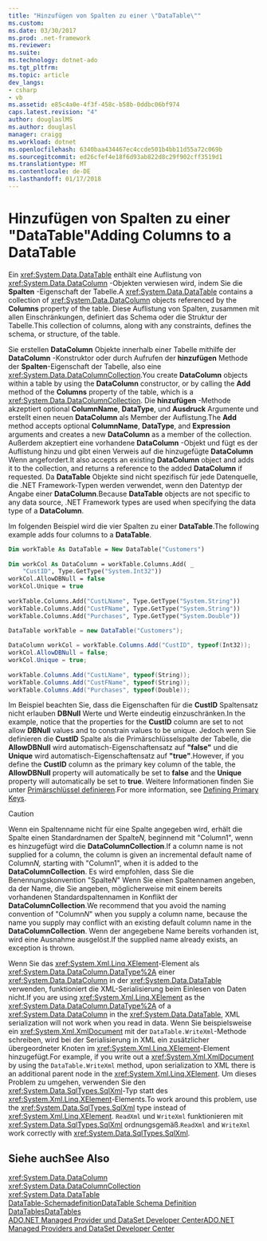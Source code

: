 ```yaml
---
title: "Hinzufügen von Spalten zu einer \"DataTable\""
ms.custom: 
ms.date: 03/30/2017
ms.prod: .net-framework
ms.reviewer: 
ms.suite: 
ms.technology: dotnet-ado
ms.tgt_pltfrm: 
ms.topic: article
dev_langs:
- csharp
- vb
ms.assetid: e85c4a0e-4f3f-458c-b58b-0ddbc06bf974
caps.latest.revision: "4"
author: douglaslMS
ms.author: douglasl
manager: craigg
ms.workload: dotnet
ms.openlocfilehash: 6340baa434467ec4ccde501b4bb11d55a72c069b
ms.sourcegitcommit: ed26cfef4e18f6d93ab822d8c29f902cff3519d1
ms.translationtype: MT
ms.contentlocale: de-DE
ms.lasthandoff: 01/17/2018
---
```

# <a name="adding-columns-to-a-datatable"></a><span data-ttu-id="8a3c0-102">Hinzufügen von Spalten zu einer "DataTable"</span><span class="sxs-lookup"><span data-stu-id="8a3c0-102">Adding Columns to a DataTable</span></span>
<span data-ttu-id="8a3c0-103">Ein <xref:System.Data.DataTable> enthält eine Auflistung von <xref:System.Data.DataColumn> -Objekten verwiesen wird, indem Sie die **Spalten** -Eigenschaft der Tabelle.</span><span class="sxs-lookup"><span data-stu-id="8a3c0-103">A <xref:System.Data.DataTable> contains a collection of <xref:System.Data.DataColumn> objects referenced by the **Columns** property of the table.</span></span> <span data-ttu-id="8a3c0-104">Diese Auflistung von Spalten, zusammen mit allen Einschränkungen, definiert das Schema oder die Struktur der Tabelle.</span><span class="sxs-lookup"><span data-stu-id="8a3c0-104">This collection of columns, along with any constraints, defines the schema, or structure, of the table.</span></span>  
  
 <span data-ttu-id="8a3c0-105">Sie erstellen **DataColumn** Objekte innerhalb einer Tabelle mithilfe der **DataColumn** -Konstruktor oder durch Aufrufen der **hinzufügen** Methode der **Spalten**-Eigenschaft der Tabelle, also eine <xref:System.Data.DataColumnCollection>.</span><span class="sxs-lookup"><span data-stu-id="8a3c0-105">You create **DataColumn** objects within a table by using the **DataColumn** constructor, or by calling the **Add** method of the **Columns** property of the table, which is a <xref:System.Data.DataColumnCollection>.</span></span> <span data-ttu-id="8a3c0-106">Die **hinzufügen** -Methode akzeptiert optional **ColumnName**, **DataType**, und **Ausdruck** Argumente und erstellt einen neuen  **DataColumn** als Member der Auflistung.</span><span class="sxs-lookup"><span data-stu-id="8a3c0-106">The **Add** method accepts optional **ColumnName**, **DataType**, and **Expression** arguments and creates a new **DataColumn** as a member of the collection.</span></span> <span data-ttu-id="8a3c0-107">Außerdem akzeptiert eine vorhandene **DataColumn** -Objekt und fügt es der Auflistung hinzu und gibt einen Verweis auf die hinzugefügte **DataColumn** Wenn angefordert.</span><span class="sxs-lookup"><span data-stu-id="8a3c0-107">It also accepts an existing **DataColumn** object and adds it to the collection, and returns a reference to the added **DataColumn** if requested.</span></span> <span data-ttu-id="8a3c0-108">Da **DataTable** Objekte sind nicht spezifisch für jede Datenquelle, die .NET Framework-Typen werden verwendet, wenn den Datentyp der Angabe einer **DataColumn**.</span><span class="sxs-lookup"><span data-stu-id="8a3c0-108">Because **DataTable** objects are not specific to any data source, .NET Framework types are used when specifying the data type of a **DataColumn**.</span></span>  
  
 <span data-ttu-id="8a3c0-109">Im folgenden Beispiel wird die vier Spalten zu einer **DataTable**.</span><span class="sxs-lookup"><span data-stu-id="8a3c0-109">The following example adds four columns to a **DataTable**.</span></span>  
  
```vb  
Dim workTable As DataTable = New DataTable("Customers")  
  
Dim workCol As DataColumn = workTable.Columns.Add( _  
    "CustID", Type.GetType("System.Int32"))  
workCol.AllowDBNull = false  
workCol.Unique = true  
  
workTable.Columns.Add("CustLName", Type.GetType("System.String"))  
workTable.Columns.Add("CustFName", Type.GetType("System.String"))  
workTable.Columns.Add("Purchases", Type.GetType("System.Double"))  
```  
  
```csharp  
DataTable workTable = new DataTable("Customers");  
  
DataColumn workCol = workTable.Columns.Add("CustID", typeof(Int32));  
workCol.AllowDBNull = false;  
workCol.Unique = true;  
  
workTable.Columns.Add("CustLName", typeof(String));  
workTable.Columns.Add("CustFName", typeof(String));  
workTable.Columns.Add("Purchases", typeof(Double));  
```  
  
 <span data-ttu-id="8a3c0-110">Im Beispiel beachten Sie, dass die Eigenschaften für die **CustID** Spaltensatz nicht erlauben **DBNull** Werte und Werte eindeutig einzuschränken.</span><span class="sxs-lookup"><span data-stu-id="8a3c0-110">In the example, notice that the properties for the **CustID** column are set to not allow **DBNull** values and to constrain values to be unique.</span></span> <span data-ttu-id="8a3c0-111">Jedoch wenn Sie definieren die **CustID** Spalte als die Primärschlüsselspalte der Tabelle, die **AllowDBNull** wird automatisch-Eigenschaftensatz auf **"false"** und die **Unique** wird automatisch-Eigenschaftensatz auf **"true"**.</span><span class="sxs-lookup"><span data-stu-id="8a3c0-111">However, if you define the **CustID** column as the primary key column of the table, the **AllowDBNull** property will automatically be set to **false** and the **Unique** property will automatically be set to **true**.</span></span> <span data-ttu-id="8a3c0-112">Weitere Informationen finden Sie unter [Primärschlüssel definieren](../../../../../docs/framework/data/adonet/dataset-datatable-dataview/defining-primary-keys.md).</span><span class="sxs-lookup"><span data-stu-id="8a3c0-112">For more information, see [Defining Primary Keys](../../../../../docs/framework/data/adonet/dataset-datatable-dataview/defining-primary-keys.md).</span></span>  
  
> [!CAUTION]
>  <span data-ttu-id="8a3c0-113">Wenn ein Spaltenname nicht für eine Spalte angegeben wird, erhält die Spalte einen Standardnamen der Spalte*N,* beginnend mit "Column1", wenn es hinzugefügt wird die **DataColumnCollection**.</span><span class="sxs-lookup"><span data-stu-id="8a3c0-113">If a column name is not supplied for a column, the column is given an incremental default name of Column*N,* starting with "Column1", when it is added to the **DataColumnCollection**.</span></span> <span data-ttu-id="8a3c0-114">Es wird empfohlen, dass Sie die Benennungskonvention "Spalte*N*" Wenn Sie einen Spaltennamen angeben, da der Name, die Sie angeben, möglicherweise mit einem bereits vorhandenen Standardspaltennamen in Konflikt der **DataColumnCollection**.</span><span class="sxs-lookup"><span data-stu-id="8a3c0-114">We recommend that you avoid the naming convention of "Column*N*" when you supply a column name, because the name you supply may conflict with an existing default column name in the **DataColumnCollection**.</span></span> <span data-ttu-id="8a3c0-115">Wenn der angegebene Name bereits vorhanden ist, wird eine Ausnahme ausgelöst.</span><span class="sxs-lookup"><span data-stu-id="8a3c0-115">If the supplied name already exists, an exception is thrown.</span></span>  
  
 <span data-ttu-id="8a3c0-116">Wenn Sie das <xref:System.Xml.Linq.XElement>-Element als <xref:System.Data.DataColumn.DataType%2A> einer <xref:System.Data.DataColumn> in der <xref:System.Data.DataTable> verwenden, funktioniert die XML-Serialisierung beim Einlesen von Daten nicht.</span><span class="sxs-lookup"><span data-stu-id="8a3c0-116">If you are using <xref:System.Xml.Linq.XElement> as the <xref:System.Data.DataColumn.DataType%2A> of a <xref:System.Data.DataColumn> in the <xref:System.Data.DataTable>, XML serialization will not work when you read in data.</span></span> <span data-ttu-id="8a3c0-117">Wenn Sie beispielsweise ein <xref:System.Xml.XmlDocument> mit der `DataTable.WriteXml`-Methode schreiben, wird bei der Serialisierung in XML ein zusätzlicher übergeordneter Knoten im <xref:System.Xml.Linq.XElement>-Element hinzugefügt.</span><span class="sxs-lookup"><span data-stu-id="8a3c0-117">For example, if you write out a <xref:System.Xml.XmlDocument> by using the `DataTable.WriteXml` method, upon serialization to XML there is an additional parent node in the <xref:System.Xml.Linq.XElement>.</span></span> <span data-ttu-id="8a3c0-118">Um dieses Problem zu umgehen, verwenden Sie den <xref:System.Data.SqlTypes.SqlXml>-Typ statt des <xref:System.Xml.Linq.XElement>-Elements.</span><span class="sxs-lookup"><span data-stu-id="8a3c0-118">To work around this problem, use the <xref:System.Data.SqlTypes.SqlXml> type instead of <xref:System.Xml.Linq.XElement>.</span></span> <span data-ttu-id="8a3c0-119">`ReadXml` und `WriteXml` funktionieren mit <xref:System.Data.SqlTypes.SqlXml> ordnungsgemäß.</span><span class="sxs-lookup"><span data-stu-id="8a3c0-119">`ReadXml` and `WriteXml` work correctly with <xref:System.Data.SqlTypes.SqlXml>.</span></span>  
  
## <a name="see-also"></a><span data-ttu-id="8a3c0-120">Siehe auch</span><span class="sxs-lookup"><span data-stu-id="8a3c0-120">See Also</span></span>  
 <xref:System.Data.DataColumn>  
 <xref:System.Data.DataColumnCollection>  
 <xref:System.Data.DataTable>  
 [<span data-ttu-id="8a3c0-121">DataTable-Schemadefinition</span><span class="sxs-lookup"><span data-stu-id="8a3c0-121">DataTable Schema Definition</span></span>](../../../../../docs/framework/data/adonet/dataset-datatable-dataview/datatable-schema-definition.md)  
 [<span data-ttu-id="8a3c0-122">DataTables</span><span class="sxs-lookup"><span data-stu-id="8a3c0-122">DataTables</span></span>](../../../../../docs/framework/data/adonet/dataset-datatable-dataview/datatables.md)  
 [<span data-ttu-id="8a3c0-123">ADO.NET Managed Provider und DataSet Developer Center</span><span class="sxs-lookup"><span data-stu-id="8a3c0-123">ADO.NET Managed Providers and DataSet Developer Center</span></span>](http://go.microsoft.com/fwlink/?LinkId=217917)
